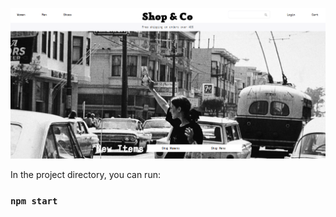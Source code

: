 ![Alt text](src/image/homePage.png?raw=true "Home Page Design")

In the project directory, you can run:

### `npm start`

